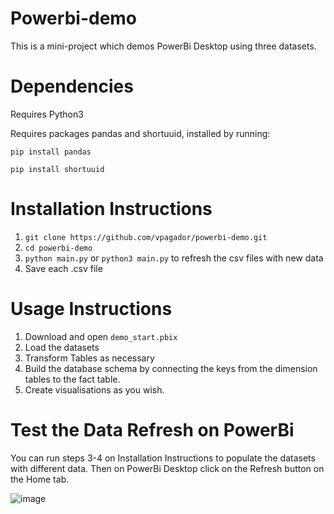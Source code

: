 # Powerbi-demo
This is a mini-project which demos PowerBi Desktop using three datasets.

# Dependencies
Requires Python3

Requires packages pandas and shortuuid, installed by running:

`pip install pandas`

`pip install shortuuid` 

# Installation Instructions

1. `git clone https://github.com/vpagador/powerbi-demo.git`
2. `cd powerbi-demo`
3. `python main.py` or `python3 main.py` to refresh the csv files with new data
4. Save each .csv file

# Usage Instructions
1. Download and open `demo_start.pbix`
2. Load the datasets
3. Transform Tables as necessary
4. Build the database schema by connecting the keys from the dimension tables to the fact table.
5. Create visualisations as you wish.

# Test the Data Refresh on PowerBi
You can run steps 3-4 on Installation Instructions to populate the datasets with different data.
Then on PowerBi Desktop click on the Refresh button on the Home tab.

![image](https://github.com/vpagador/powerbi-demo/assets/80417833/ffb87cff-ae6b-4286-852f-a295f254967d)
